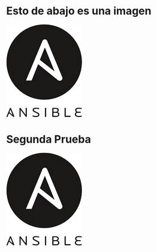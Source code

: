 # Esto de abajo es una imagen
![Imagen de Ansible](/imagenes/ansible.jpg "Ansible")

# Segunda Prueba

![Imagen](imagenes/ansible.jpg "Ansible2")

